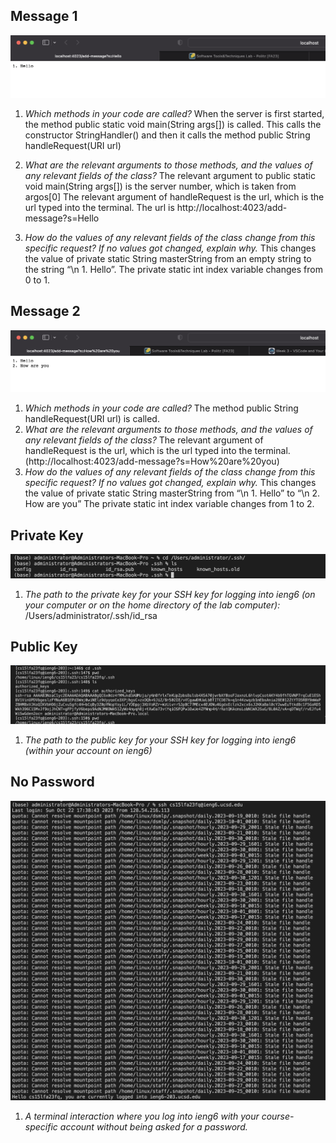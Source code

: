 ## Message 1
![example1](hello.png)
1. *Which methods in your code are called?* When the server is first started, the method public static void main(String args[]) is called. This calls the constructor StringHandler() and then it calls the method public String handleRequest(URI url) 

2. *What are the relevant arguments to those methods, and the values of any relevant fields of the class?*
The relevant argument to public static void main(String args[]) is the server number, which is taken from argos[0]
The relevant argument of handleRequest is the url, which is the url typed into the terminal. The url is http://localhost:4023/add-message?s=Hello

3. *How do the values of any relevant fields of the class change from this specific request? If no values got changed, explain why.*
This changes the value of private static String masterString from an empty string to the string “\n 1. Hello”.  The private static int index variable changes from 0 to 1. 


## Message 2
![version2](howareyou.png)

1. *Which methods in your code are called?* The method public String handleRequest(URI url) is called.
2. *What are the relevant arguments to those methods, and the values of any relevant fields of the class?* The relevant argument of handleRequest is the url, which is the url typed into the terminal. (http://localhost:4023/add-message?s=How%20are%20you)
3. *How do the values of any relevant fields of the class change from this specific request? If no values got changed, explain why.* This changes the value of private static String masterString from “\n 1. Hello” to  “\n 2. How are you”  The private static int index variable changes from 1 to 2. 


## Private Key

![private key](pub_key_home.png)
1. *The path to the private key for your SSH key for logging into ieng6 (on your computer or on the home directory of the lab computer):* /Users/administrator/.ssh/id_rsa
## Public Key
![public key](pub_key_ieng6.png)
1. *The path to the public key for your SSH key for logging into ieng6 (within your account on ieng6)*
## No Password
![no_pass](no_password.png)
1. *A terminal interaction where you log into ieng6 with your course-specific account without being asked for a password.*
